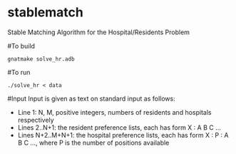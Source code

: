# stablematch
Stable Matching Algorithm for the Hospital/Residents Problem

#To build
```
gnatmake solve_hr.adb
```

#To run 
```
./solve_hr < data
```

#Input
Input is given as text on standard input as follows:
- Line 1: N, M, positive integers, numbers of residents and hospitals respectively
- Lines 2..N+1: the resident preference lists, each has form X : A B C ...
- Lines N+2..M+N+1: the hospital preference lists, each has form X : P : A B C ..., where P is the number of positions available
